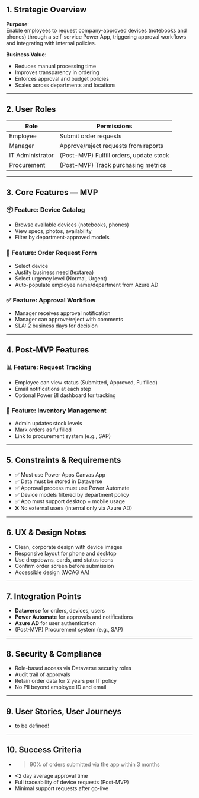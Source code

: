 ## 1. **Strategic Overview**

**Purpose**:  
Enable employees to request company-approved devices (notebooks and phones) through a self-service Power App, triggering approval workflows and integrating with internal policies.

**Business Value**:  
- Reduces manual processing time  
- Improves transparency in ordering  
- Enforces approval and budget policies  
- Scales across departments and locations

---

## 2. **User Roles**

| Role             | Permissions                             |
|------------------|------------------------------------------|
| Employee         | Submit order requests                    |
| Manager          | Approve/reject requests from reports     |
| IT Administrator | (Post-MVP) Fulfill orders, update stock  |
| Procurement      | (Post-MVP) Track purchasing metrics      |

---

## 3. **Core Features — MVP**

### 📦 Feature: Device Catalog
- Browse available devices (notebooks, phones)
- View specs, photos, availability
- Filter by department-approved models

### 📝 Feature: Order Request Form
- Select device
- Justify business need (textarea)
- Select urgency level (Normal, Urgent)
- Auto-populate employee name/department from Azure AD

### ✅ Feature: Approval Workflow
- Manager receives approval notification
- Manager can approve/reject with comments
- SLA: 2 business days for decision

---

## 4. **Post-MVP Features**

### 📊 Feature: Request Tracking
- Employee can view status (Submitted, Approved, Fulfilled)
- Email notifications at each step
- Optional Power BI dashboard for tracking

### 🧾 Feature: Inventory Management
- Admin updates stock levels
- Mark orders as fulfilled
- Link to procurement system (e.g., SAP)

---

## 5. **Constraints & Requirements**

- ✅ Must use Power Apps Canvas App  
- ✅ Data must be stored in Dataverse  
- ✅ Approval process must use Power Automate  
- ✅ Device models filtered by department policy  
- ✅ App must support desktop + mobile usage  
- ❌ No external users (internal only via Azure AD)

---

## 6. **UX & Design Notes**

- Clean, corporate design with device images  
- Responsive layout for phone and desktop  
- Use dropdowns, cards, and status icons  
- Confirm order screen before submission  
- Accessible design (WCAG AA)

---

## 7. **Integration Points**

- **Dataverse** for orders, devices, users  
- **Power Automate** for approvals and notifications  
- **Azure AD** for user authentication  
- (Post-MVP) Procurement system (e.g., SAP)

---

## 8. **Security & Compliance**

- Role-based access via Dataverse security roles  
- Audit trail of approvals  
- Retain order data for 2 years per IT policy  
- No PII beyond employee ID and email

---

## 9. **User Stories, User Journeys**

- to be defined!

---

## 10. **Success Criteria**

- >90% of orders submitted via the app within 3 months  
- <2 day average approval time  
- Full traceability of device requests (Post-MVP)  
- Minimal support requests after go-live

